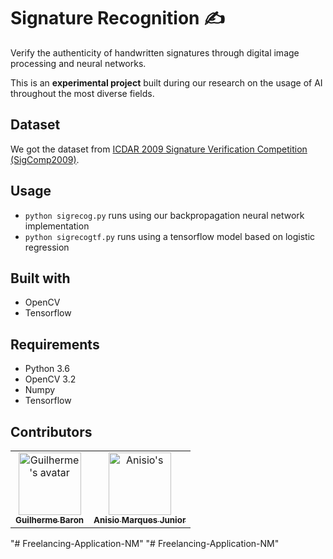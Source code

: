 # Signature Recognition ✍️

Verify the authenticity of handwritten signatures through digital image processing and neural networks.

This is an **experimental project** built during our research on the usage of AI throughout the most diverse fields.

## Dataset
We got the dataset from [ICDAR 2009 Signature Verification Competition (SigComp2009)](http://www.iapr-tc11.org/mediawiki/index.php?title=ICDAR_2009_Signature_Verification_Competition_(SigComp2009)).

## Usage
- `python sigrecog.py` runs using our backpropagation neural network implementation
- `python sigrecogtf.py` runs using a tensorflow model based on logistic regression

## Built with
- OpenCV
- Tensorflow

## Requirements
- Python 3.6
- OpenCV 3.2
- Numpy
- Tensorflow

## Contributors

<table>
    <tr>
        <td align="center">
            <a href="https://github.com/gnbaron">
                <img src="https://avatars.githubusercontent.com/u/4841110?v=3" width="100px;" alt="Guilherme's avatar" /><br />
                <sub><b>Guilherme Baron</b></sub>
            </a>
        </td>
        <td align="center">
            <a href="https://github.com/anisiomqs">
                <img src="https://avatars.githubusercontent.com/u/7771541?v=3" width="100px;" alt="Anisio's " /><br />
                <sub><b>Anisio Marques Junior</b></sub>
            </a>
        </td>        
    </tr>
</table>


"# Freelancing-Application-NM" 
"# Freelancing-Application-NM" 
